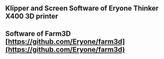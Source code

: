 
## Klipper and Screen Software of Eryone Thinker X400 3D printer



## Software of Farm3D [https://github.com/Eryone/farm3d](https://github.com/Eryone/farm3d)